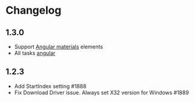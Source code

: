# Changelog

## 1.3.0 
* Support [Angular materials](https://material.angular.io/components/categories) elements
* All tasks [angular](https://github.com/jdi-testing/jdi-light/issues?q=is%3Aissue+label%3AAngular+)

## 1.2.3
* Add StartIndex setting #1888
* Fix Download Driver issue. Always set X32 version for Windows #1889
